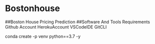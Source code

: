 # Bostonhouse
##Boston House Pricing Prediction
##Software And Tools Requirements
Github Account
HerokuAccount
VSCodeIDE
GitCLI

conda create -p venv python==3.7 -y